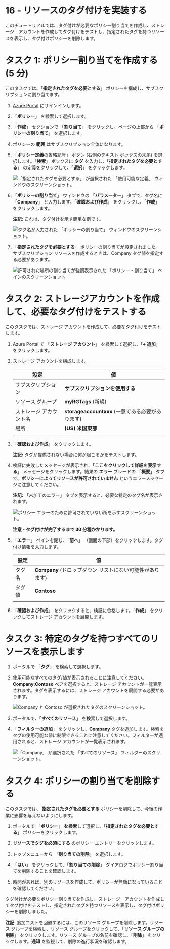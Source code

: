 ﻿---
wts:
    title: '16 - リソースのタグ付けを実装する (5 分)'
    module: 'モジュール 05: ID、ガバナンス、プライバシー、およびコンプライアンス機能に関する説明'
---
# 16 - リソースのタグ付けを実装する

このチュートリアルでは、タグ付けが必要なポリシー割り当てを作成し、ストレージ　アカウントを作成してタグ付けをテストし、指定されたタグを持つリソースを表示し、タグ付けポリシーを削除します。

# タスク 1: ポリシー割り当てを作成する (5 分)

このタスクでは、「**指定されたタグを必要とする**」 ポリシーを構成し、サブスクリプションに割り当てます。 

1. [Azure Portal](https://portal.azure.com) にサインインします。

2. 「**ポリシー**」 を検索して選択します。 

3. 「**作成**」 セクションで 「**割り当て**」 をクリックし、ページの上部から 「**ポリシーの割り当て**」 を選択します。

4. ポリシーの **範囲** はサブスクリプション全体になります。 

5. 「**ポリシー定義**の省略記号」 ボタン (右側のテキスト ボックスの末尾) を選択します。「**検索**」 ボックスに **タグ** を入力し、「**指定されたタグを必要とする**」 の定義をクリックして、「**選択**」 をクリックします。

   ![「指定されたタグを必要とする」 が選択された 「使用可能な定義」 ウィンドウのスクリーンショット。](../images/1701.png)

6.  「**ポリシーの割り当て**」 ウィンドウの 「**パラメーター**」 タブで、タグ名に 「**Company**」 と入力します。「**確認および作成**」 をクリックし、「**作成**」 をクリックします。

    **注記:** これは、タグ付けを示す簡単な例です。 

    ![タグ名が入力された 「ポリシーの割り当て」 ウィンドウのスクリーンショット。](../images/1702.png)

7. 「**指定されたタグを必要とする**」 ポリシーの割り当てが設定されました。  サブスクリプション リソースを作成するときは、Company タグ値を指定する必要があります。

   ![許可された場所の割り当てが強調表示された 「ポリシー - 割り当て」 ペインのスクリーンショット](../images/1703.png)

# タスク 2: ストレージアカウントを作成して、必要なタグ付けをテストする

このタスクでは、ストレージ アカウントを作成して、必要なタグ付けをテストします。 

1. Azure Portal で 「**ストレージ アカウント**」 を検索して選択し、「**+ 追加**」 をクリックします。   

2. ストレージ アカウントを構成します。 

    | 設定 | 値 | 
    | --- | --- |
    | サブスクリプション | **サブスクリプションを使用する** |
    | リソース グループ | **myRGTags** (新規) |
    | ストレージ アカウント名 | **storageaccountxxx** (一意である必要があります) |
    | 場所 | **(US) 米国東部** |
    | | |

3. 「**確認および作成**」 をクリックします。 

    **注記:** タグが提供されない場合に何が起こるかをテストします。 

4. 検証に失敗したメッセージが表示され、「**ここをクリックして詳細を表示する**」 メッセージをクリックします。結果の **エラー** ブレードの 「**概要**」 タブで、**ポリシーによってリソースが許可されていません** というエラーメッセージに注意してください。

    **注記:** 「未加工のエラー」 タブを表示すると、必要な特定のタグ名が表示されます。 

    ![ポリシー エラーのために許可されていない所を示すスクリーンショット。](../images/1704.png)

    **注意 - タグ付けが完了するまで 30 分程かかります。** 

5. 「**エラー**」 ペインを閉じ、「**前へ**」 （画面の下部）をクリックします。タグ付け情報を入力します。 

    | 設定 | 値 | 
    | --- | --- |
    | タグ名 | **Company** (ドロップダウン リストにない可能性があります) |
    | タグ値 | **Contoso** |
    | | |

6. 「**確認および作成**」 をクリックすると、検証に合格します。「**作成**」 をクリックしてストレージ アカウントを展開します。  

# タスク 3: 特定のタグを持つすべてのリソースを表示します

1. ポータルで 「**タグ**」 を検索して選択します。

2. 使用可能なすべてのタグ/値が表示されることに注意してください。**Company:Contoso** ペアを選択すると、ストレージ アカウントが一覧表示されます。タグを表示するには、ストレージ アカウントを展開する必要があります。 

   ![Company と Contoso が選択されたタグのスクリーンショット。](../images/1705.png)

3. ポータルで、「**すべてのリソース**」 を検索して選択します。

4. 「**フィルターの追加**」 をクリックし、**Company** タグを追加します。検索をタグの使用可能な値に制限できることに注意してください。フィルターが適用されると、ストレージ アカウントが一覧表示されます。

    ![「Company」 が選択された 「すべてのリソース」 フィルターのスクリーンショット。](../images/1706.png)

# タスク 4: ポリシーの割り当てを削除する

このタスクでは、 **指定されたタグを必要とする** ポリシーを削除して、今後の作業に影響を与えないようにします。 

1. ポータルで 「**ポリシー」 を検索**して選択し、「**指定されたタグを必要とする**」 ポリシーをクリックします。 

2. **リソースでタグを必須にする** のポリシー エントリーをクリックします。

3. トップメニューから 「**割り当ての削除**」 を選択します。

4. 「**はい**」 をクリックして、「**割り当ての削除**」 ダイアログでポリシー割り当てを削除することを確認します。

5. 時間があれば、別のリソースを作成して、ポリシーが無効になっていることを確認してください。

タグ付けが必要なポリシー割り当てを作成し、ストレージ　アカウントを作成してタグ付けをテストし、指定されたタグを持つリソースを表示し、タグ付けポリシーを削除しました。


**注記**: 追加コストを回避するには、このリソース グループを削除します。リソース グループを検索し、リソース グループをクリックして、「**リソース グループの削除**」 をクリックします。リソース グループの名前を確認し、「**削除**」 をクリックします。**通知** を監視して、削除の進行状況を確認します。